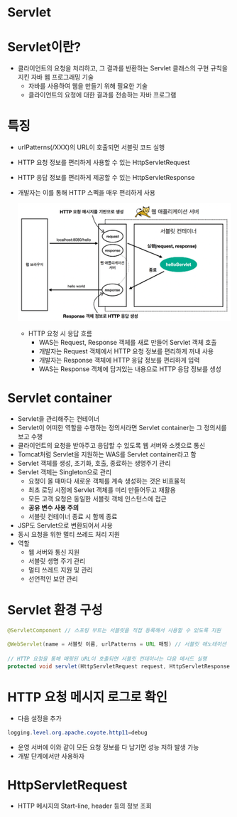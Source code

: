 # Servlet

# Servlet이란?

- 클라이언트의 요청을 처리하고, 그 결과를 반환하는 Servlet 클래스의 구현 규칙을 지킨 자바 웹 프로그래밍 기술
    - 자바를 사용하여 웹을 만들기 위해 필요한 기술
    - 클라이언트의 요청에 대한 결과를 전송하는 자바 프로그램

# 특징

- urlPatterns(/XXX)의 URL이 호출되면 서블릿 코드 실행
- HTTP 요청 정보를 편리하게 사용할 수 있는 HttpServletRequest
- HTTP 응답 정보를 편리하게 제공할 수 있는 HttpServletResponse
- 개발자는 이를 통해 HTTP 스펙을 매우 편리하게 사용
    
    ![servlet](https://github.com/seungwonbased/TIL/blob/main/Spring/assets/servlet1.png)
    
    - HTTP 요청 시 응답 흐름
        - WAS는 Request, Response 객체를 새로 만들어 Servlet 객체 호출
        - 개발자는 Request 객체에서 HTTP 요청 정보를 편리하게 꺼내 사용
        - 개발자는 Response 객체에 HTTP 응답 정보를 편리하게 입력
        - WAS는 Response 객체에 담겨있는 내용으로 HTTP 응답 정보를 생성

# Servlet container

- Servlet을 관리해주는 컨테이너
- Servlet이 어떠한 역할을 수행하는 정의서라면 Servlet container는 그 정의서를 보고 수행
- 클라이언트의 요청을 받아주고 응답할 수 있도록 웹 서버와 소켓으로 통신
- Tomcat처럼 Servlet을 지원하는 WAS를 Servlet container라고 함
- Servlet 객체를 생성, 초기화, 호출, 종료하는 생명주기 관리
- Servlet 객체는 Singleton으로 관리
    - 요청이 올 때마다 새로운 객체를 계속 생성하는 것은 비효율적
    - 최초 로딩 시점에 Servlet 객체를 미리 만들어두고 재활용
    - 모든 고객 요청은 동일한 서블릿 객체 인스턴스에 접근
    - **공유 변수 사용 주의**
    - 서블릿 컨테이너 종료 시 함께 종료
- JSP도 Servlet으로 변환되어서 사용
- 동시 요청을 위한 멀티 쓰레드 처리 지원
- 역할
    - 웹 서버와 통신 지원
    - 서블릿 생명 주기 관리
    - 멀티 쓰레드 지원 및 관리
    - 선언적인 보안 관리

# Servlet 환경 구성

```java
@ServletComponent // 스프링 부트는 서블릿을 직접 등록해서 사용할 수 있도록 지원
```

```java
@WebServlet(name = 서블릿 이름, urlPatterns = URL 매핑) // 서블릿 애노테이션

// HTTP 요청을 통해 매핑된 URL이 호출되면 서블릿 컨테이너는 다음 메서드 실행
protected void servlet(HttpServletRequest request, HttpServletResponse response)
```

# HTTP 요청 메시지 로그로 확인

- 다음 설정을 추가

```java
logging.level.org.apache.coyote.http11=debug
```

- 운영 서버에 이와 같이 모든 요청 정보를 다 남기면 성능 저하 발생 가능
- 개발 단계에서만 사용하자

# HttpServletRequest

- HTTP 메시지의 Start-line, header 등의 정보 조회